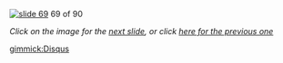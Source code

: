 [![slide 69](https://dl.dropboxusercontent.com/u/2977490/presentations/cookbook/img69.jpg)](70.md)
69 of 90

_Click on the image for the [next slide](70.md), or click [here for the previous one](68.md)_

[gimmick:Disqus](theodox-github)